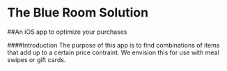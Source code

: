 # The Blue Room Solution
##An iOS app to optimize your purchases

####Introduction
The purpose of this app is to find combinations of items that add up to a certain price contraint. We envision this for use with meal swipes or gift cards.